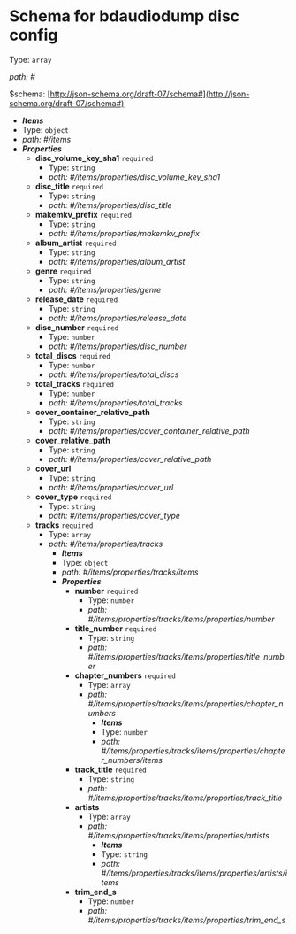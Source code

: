 # Schema for bdaudiodump disc config

Type: `array`

<i id="">path: #</i>

&#36;schema: [http://json-schema.org/draft-07/schema#](http://json-schema.org/draft-07/schema#)

 - **_Items_**
 - Type: `object`
 - <i id="/items">path: #/items</i>
 - **_Properties_**
	 - <b id="#/items/properties/disc_volume_key_sha1">disc_volume_key_sha1</b> `required`
		 - Type: `string`
		 - <i id="/items/properties/disc_volume_key_sha1">path: #/items/properties/disc_volume_key_sha1</i>
	 - <b id="#/items/properties/disc_title">disc_title</b> `required`
		 - Type: `string`
		 - <i id="/items/properties/disc_title">path: #/items/properties/disc_title</i>
	 - <b id="#/items/properties/makemkv_prefix">makemkv_prefix</b> `required`
		 - Type: `string`
		 - <i id="/items/properties/makemkv_prefix">path: #/items/properties/makemkv_prefix</i>
	 - <b id="#/items/properties/album_artist">album_artist</b> `required`
		 - Type: `string`
		 - <i id="/items/properties/album_artist">path: #/items/properties/album_artist</i>
	 - <b id="#/items/properties/genre">genre</b> `required`
		 - Type: `string`
		 - <i id="/items/properties/genre">path: #/items/properties/genre</i>
	 - <b id="#/items/properties/release_date">release_date</b> `required`
		 - Type: `string`
		 - <i id="/items/properties/release_date">path: #/items/properties/release_date</i>
	 - <b id="#/items/properties/disc_number">disc_number</b> `required`
		 - Type: `number`
		 - <i id="/items/properties/disc_number">path: #/items/properties/disc_number</i>
	 - <b id="#/items/properties/total_discs">total_discs</b> `required`
		 - Type: `number`
		 - <i id="/items/properties/total_discs">path: #/items/properties/total_discs</i>
	 - <b id="#/items/properties/total_tracks">total_tracks</b> `required`
		 - Type: `number`
		 - <i id="/items/properties/total_tracks">path: #/items/properties/total_tracks</i>
	 - <b id="#/items/properties/cover_container_relative_path">cover_container_relative_path</b>
		 - Type: `string`
		 - <i id="/items/properties/cover_container_relative_path">path: #/items/properties/cover_container_relative_path</i>
	 - <b id="#/items/properties/cover_relative_path">cover_relative_path</b>
		 - Type: `string`
		 - <i id="/items/properties/cover_relative_path">path: #/items/properties/cover_relative_path</i>
	 - <b id="#/items/properties/cover_url">cover_url</b>
		 - Type: `string`
		 - <i id="/items/properties/cover_url">path: #/items/properties/cover_url</i>
	 - <b id="#/items/properties/cover_type">cover_type</b> `required`
		 - Type: `string`
		 - <i id="/items/properties/cover_type">path: #/items/properties/cover_type</i>
	 - <b id="#/items/properties/tracks">tracks</b> `required`
		 - Type: `array`
		 - <i id="/items/properties/tracks">path: #/items/properties/tracks</i>
			 - **_Items_**
			 - Type: `object`
			 - <i id="/items/properties/tracks/items">path: #/items/properties/tracks/items</i>
			 - **_Properties_**
				 - <b id="#/items/properties/tracks/items/properties/number">number</b> `required`
					 - Type: `number`
					 - <i id="/items/properties/tracks/items/properties/number">path: #/items/properties/tracks/items/properties/number</i>
				 - <b id="#/items/properties/tracks/items/properties/title_number">title_number</b> `required`
					 - Type: `string`
					 - <i id="/items/properties/tracks/items/properties/title_number">path: #/items/properties/tracks/items/properties/title_number</i>
				 - <b id="#/items/properties/tracks/items/properties/chapter_numbers">chapter_numbers</b> `required`
					 - Type: `array`
					 - <i id="/items/properties/tracks/items/properties/chapter_numbers">path: #/items/properties/tracks/items/properties/chapter_numbers</i>
						 - **_Items_**
						 - Type: `number`
						 - <i id="/items/properties/tracks/items/properties/chapter_numbers/items">path: #/items/properties/tracks/items/properties/chapter_numbers/items</i>
				 - <b id="#/items/properties/tracks/items/properties/track_title">track_title</b> `required`
					 - Type: `string`
					 - <i id="/items/properties/tracks/items/properties/track_title">path: #/items/properties/tracks/items/properties/track_title</i>
				 - <b id="#/items/properties/tracks/items/properties/artists">artists</b>
					 - Type: `array`
					 - <i id="/items/properties/tracks/items/properties/artists">path: #/items/properties/tracks/items/properties/artists</i>
						 - **_Items_**
						 - Type: `string`
						 - <i id="/items/properties/tracks/items/properties/artists/items">path: #/items/properties/tracks/items/properties/artists/items</i>
				 - <b id="#/items/properties/tracks/items/properties/trim_end_s">trim_end_s</b>
				     - Type: `number`
				     - <i id="/items/properties/tracks/items/properties/trim_end_s">path: #/items/properties/tracks/items/properties/trim_end_s</i>
